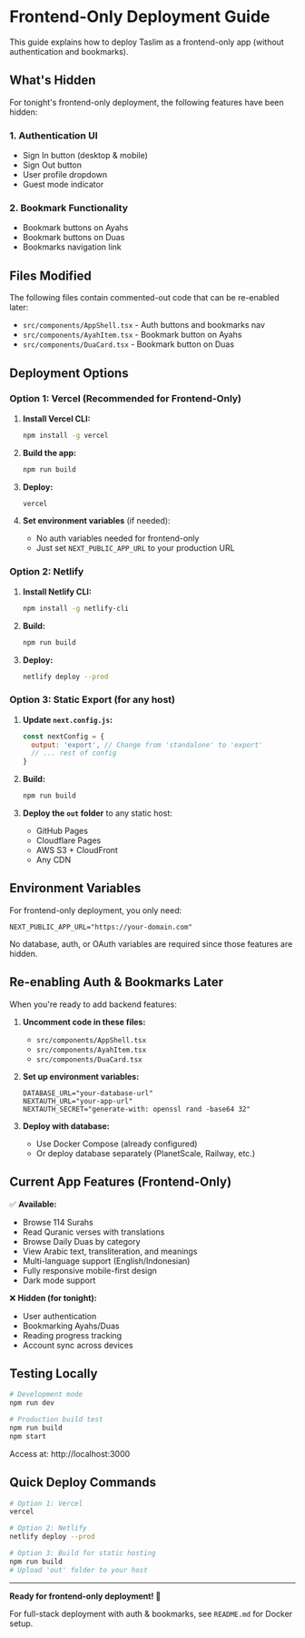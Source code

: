 # Frontend-Only Deployment Guide

This guide explains how to deploy Taslim as a frontend-only app (without authentication and bookmarks).

## What's Hidden

For tonight's frontend-only deployment, the following features have been hidden:

### 1. **Authentication UI**
- Sign In button (desktop & mobile)
- Sign Out button
- User profile dropdown
- Guest mode indicator

### 2. **Bookmark Functionality**
- Bookmark buttons on Ayahs
- Bookmark buttons on Duas
- Bookmarks navigation link

## Files Modified

The following files contain commented-out code that can be re-enabled later:

- `src/components/AppShell.tsx` - Auth buttons and bookmarks nav
- `src/components/AyahItem.tsx` - Bookmark button on Ayahs
- `src/components/DuaCard.tsx` - Bookmark button on Duas

## Deployment Options

### Option 1: Vercel (Recommended for Frontend-Only)

1. **Install Vercel CLI:**
   ```bash
   npm install -g vercel
   ```

2. **Build the app:**
   ```bash
   npm run build
   ```

3. **Deploy:**
   ```bash
   vercel
   ```

4. **Set environment variables** (if needed):
   - No auth variables needed for frontend-only
   - Just set `NEXT_PUBLIC_APP_URL` to your production URL

### Option 2: Netlify

1. **Install Netlify CLI:**
   ```bash
   npm install -g netlify-cli
   ```

2. **Build:**
   ```bash
   npm run build
   ```

3. **Deploy:**
   ```bash
   netlify deploy --prod
   ```

### Option 3: Static Export (for any host)

1. **Update `next.config.js`:**
   ```js
   const nextConfig = {
     output: 'export', // Change from 'standalone' to 'export'
     // ... rest of config
   }
   ```

2. **Build:**
   ```bash
   npm run build
   ```

3. **Deploy the `out` folder** to any static host:
   - GitHub Pages
   - Cloudflare Pages
   - AWS S3 + CloudFront
   - Any CDN

## Environment Variables

For frontend-only deployment, you only need:

```env
NEXT_PUBLIC_APP_URL="https://your-domain.com"
```

No database, auth, or OAuth variables are required since those features are hidden.

## Re-enabling Auth & Bookmarks Later

When you're ready to add backend features:

1. **Uncomment code in these files:**
   - `src/components/AppShell.tsx`
   - `src/components/AyahItem.tsx`
   - `src/components/DuaCard.tsx`

2. **Set up environment variables:**
   ```env
   DATABASE_URL="your-database-url"
   NEXTAUTH_URL="your-app-url"
   NEXTAUTH_SECRET="generate-with: openssl rand -base64 32"
   ```

3. **Deploy with database:**
   - Use Docker Compose (already configured)
   - Or deploy database separately (PlanetScale, Railway, etc.)

## Current App Features (Frontend-Only)

✅ **Available:**
- Browse 114 Surahs
- Read Quranic verses with translations
- Browse Daily Duas by category
- View Arabic text, transliteration, and meanings
- Multi-language support (English/Indonesian)
- Fully responsive mobile-first design
- Dark mode support

❌ **Hidden (for tonight):**
- User authentication
- Bookmarking Ayahs/Duas
- Reading progress tracking
- Account sync across devices

## Testing Locally

```bash
# Development mode
npm run dev

# Production build test
npm run build
npm start
```

Access at: http://localhost:3000

## Quick Deploy Commands

```bash
# Option 1: Vercel
vercel

# Option 2: Netlify
netlify deploy --prod

# Option 3: Build for static hosting
npm run build
# Upload 'out' folder to your host
```

---

**Ready for frontend-only deployment! 🚀**

For full-stack deployment with auth & bookmarks, see `README.md` for Docker setup.
